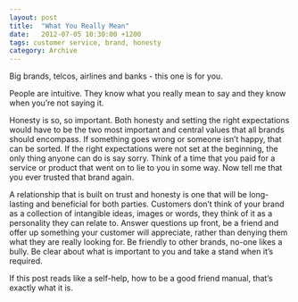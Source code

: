 ```yaml
---
layout: post
title:  "What You Really Mean"
date:   2012-07-05 10:30:00 +1200
tags: customer service, brand, honesty
category: Archive
---
```


Big brands, telcos, airlines and banks - this one is for you.

People are intuitive. They know what you really mean to say and they know when you’re not saying it.

Honesty is so, so important. Both honesty and setting the right expectations would have to be the two most important and central values that all brands should encompass. If something goes wrong or someone isn’t happy, that can be sorted. If the right expectations were not set at the beginning, the only thing anyone can do is say sorry. Think of a time that you paid for a service or product that went on to lie to you in some way. Now tell me that you ever trusted that brand again.

A relationship that is built on trust and honesty is one that will be long-lasting and beneficial for both parties. Customers don’t think of your brand as a collection of intangible ideas, images or words, they think of it as a personality they can relate to. Answer questions up front, be a friend and offer up something your customer will appreciate, rather than denying them what they are really looking for. Be friendly to other brands, no-one likes a bully. Be clear about what is important to you and take a stand when it’s required.

If this post reads like a self-help, how to be a good friend manual, that’s exactly what it is.